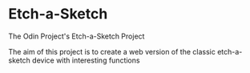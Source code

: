 # Etch-a-Sketch
The Odin Project's Etch-a-Sketch Project

The aim of this project is to create a web version of the classic etch-a-sketch device with interesting functions
